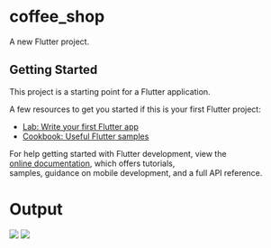 # coffee_shop <br>

A new Flutter project.  <br>

## Getting Started  <br>

This project is a starting point for a Flutter application.  <br>

A few resources to get you started if this is your first Flutter project: <br>

- [Lab: Write your first Flutter app](https://docs.flutter.dev/get-started/codelab) <br>
- [Cookbook: Useful Flutter samples](https://docs.flutter.dev/cookbook) <br>

For help getting started with Flutter development, view the <br>
[online documentation](https://docs.flutter.dev/), which offers tutorials, <br>
samples, guidance on mobile development, and a full API reference. <br>

# Output
<img src="https://res.cloudinary.com/adeshpokhrel/image/upload/v1661449103/aa_rxa3cu.png">

<img src="https://res.cloudinary.com/adeshpokhrel/image/upload/v1661449103/vv_o6lcr7.png">
